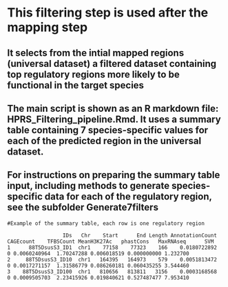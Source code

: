 # This filtering step is used after the mapping step

## It selects from the intial mapped regions (universal dataset) a filtered dataset containing top regulatory regions more likely to be functional in the target species

## The main script is shown as an R markdown file: HPRS_Filtering_pipeline.Rmd. It uses a summary table containing 7 species-specific values for each of the predicted region in the universal dataset.

## For instructions on preparing the summary table input, including methods to generate species-specific data for each of the regulatory region, see the subfolder Generate7filters

```
#Example of the summary table, each row is one regulatory region

                  IDs   Chr    Start      End Length AnnotationCount CAGEcount    TFBSCount MeanH3K27Ac   phastCons   MaxRNAseq      SVM
1      88T5DsusS3_ID1  chr1    77158    77323    166    0.0180722892         0 0.0060240964  1.70247288 0.006018519 0.000000000 1.232700
2     88T5DsusS3_ID10  chr1   164395   164973    579    0.0051813472         0 0.0017271157  1.31586779 0.086260181 0.060435255 3.544460
3    88T5DsusS3_ID100  chr1   810656   813811   3156    0.0003168568         0 0.0009505703  2.23415926 0.019840621 0.527487477 7.953410

```  
